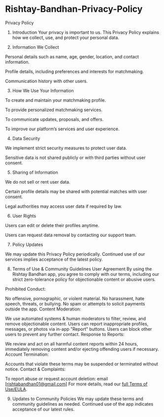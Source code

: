 # Rishtay-Bandhan-Privacy-Policy

Privacy Policy

1. Introduction
Your privacy is important to us. This Privacy Policy explains how we collect, use, and protect your personal data.

2. Information We Collect

Personal details such as name, age, gender, location, and contact information.

Profile details, including preferences and interests for matchmaking.

Communication history with other users.


3. How We Use Your Information

To create and maintain your matchmaking profile.

To provide personalized matchmaking services.

To communicate updates, proposals, and offers.

To improve our platform’s services and user experience.


4. Data Security

We implement strict security measures to protect user data.

Sensitive data is not shared publicly or with third parties without user consent.


5. Sharing of Information

We do not sell or rent user data.

Certain profile details may be shared with potential matches with user consent.

Legal authorities may access user data if required by law.


6. User Rights

Users can edit or delete their profiles anytime.

Users can request data removal by contacting our support team.


7. Policy Updates

We may update this Privacy Policy periodically. Continued use of our services implies acceptance of the latest policy.

8. Terms of Use & Community Guidelines
User Agreement
By using the Rishtay Bandhan app, you agree to comply with our terms, including our strict zero-tolerance policy for objectionable content or abusive users.

Prohibited Conduct:

No offensive, pornographic, or violent material.
No harassment, hate speech, threats, or bullying.
No spam or attempts to solicit payments outside the app.
Content Moderation:

We use automated systems & human moderators to filter, review, and remove objectionable content.
Users can report inappropriate profiles, messages, or photos via in-app "Report" buttons.
Users can block other users to prevent any further contact.
Response to Reports:

We review and act on all harmful content reports within 24 hours, immediately removing content and/or ejecting offending users if necessary.
Account Termination:

Accounts that violate these terms may be suspended or terminated without notice.
Contact & Complaints:

To report abuse or request account deletion: email [rishtabandhan01@gmail.com] 
For more details, read our [full Terms of Use/EULA](TERMS.md).

9. Updates to Community Policies
We may update these terms and community guidelines as needed. Continued use of the app indicates acceptance of our latest rules.
